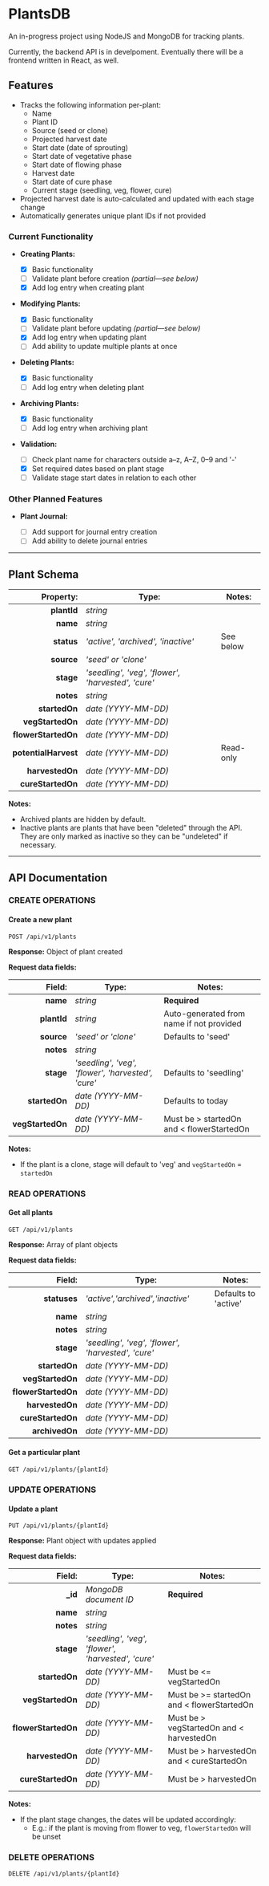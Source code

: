 # PlantsDB

An in-progress project using NodeJS and MongoDB for tracking plants.

Currently, the backend API is in develpoment. Eventually there will be a frontend written in React, as well.

## Features

- Tracks the following information per-plant:
  - Name
  - Plant ID
  - Source (seed or clone)
  - Projected harvest date
  - Start date (date of sprouting)
  - Start date of vegetative phase
  - Start date of flowing phase
  - Harvest date
  - Start date of cure phase
  - Current stage (seedling, veg, flower, cure)
- Projected harvest date is auto-calculated and updated with each stage change
- Automatically generates unique plant IDs if not provided

### Current Functionality

- **Creating Plants:**

  - [x] Basic functionality
  - [ ] Validate plant before creation _(partial—see below)_
  - [x] Add log entry when creating plant

- **Modifying Plants:**

  - [x] Basic functionality
  - [ ] Validate plant before updating _(partial—see below)_
  - [x] Add log entry when updating plant
  - [ ] Add ability to update multiple plants at once

- **Deleting Plants:**

  - [x] Basic functionality
  - [ ] Add log entry when deleting plant

- **Archiving Plants:**

  - [x] Basic functionality
  - [ ] Add log entry when archiving plant

- **Validation:**

  - [ ] Check plant name for characters outside a–z, A–Z, 0–9 and '-'
  - [x] Set required dates based on plant stage
  - [ ] Validate stage start dates in relation to each other

### Other Planned Features

- **Plant Journal:**

  - [ ] Add support for journal entry creation
  - [ ] Add ability to delete journal entries

---

## Plant Schema

|            Property: | Type:                                              | Notes:    |
| -------------------: | -------------------------------------------------- | --------- |
|          **plantId** | _string_                                           |           |
|             **name** | _string_                                           |           |
|           **status** | _'active', 'archived', 'inactive'_                 | See below |
|           **source** | _'seed' or 'clone'_                                |           |
|            **stage** | _'seedling', 'veg', 'flower', 'harvested', 'cure'_ |           |
|            **notes** | _string_                                           |           |
|        **startedOn** | _date (YYYY-MM-DD)_                                |           |
|     **vegStartedOn** | _date (YYYY-MM-DD)_                                |           |
|  **flowerStartedOn** | _date (YYYY-MM-DD)_                                |           |
| **potentialHarvest** | _date (YYYY-MM-DD)_                                | Read-only |
|      **harvestedOn** | _date (YYYY-MM-DD)_                                |           |
|    **cureStartedOn** | _date (YYYY-MM-DD)_                                |           |

**Notes:**

- Archived plants are hidden by default.
- Inactive plants are plants that have been "deleted" through the API. They are only marked as inactive so they can be "undeleted" if necessary.

---

## API Documentation

### CREATE OPERATIONS

#### Create a new plant

`POST /api/v1/plants`

**Response:** Object of plant created

**Request data fields:**

|           Field: | Type:                                              | Notes:                                    |
| ---------------: | -------------------------------------------------- | ----------------------------------------- |
|         **name** | _string_                                           | **Required**                              |
|      **plantId** | _string_                                           | Auto-generated from name if not provided  |
|       **source** | _'seed' or 'clone'_                                | Defaults to 'seed'                        |
|        **notes** | _string_                                           |                                           |
|        **stage** | _'seedling', 'veg', 'flower', 'harvested', 'cure'_ | Defaults to 'seedling'                    |
|    **startedOn** | _date (YYYY-MM-DD)_                                | Defaults to today                         |
| **vegStartedOn** | _date (YYYY-MM-DD)_                                | Must be > startedOn and < flowerStartedOn |

**Notes:**

- If the plant is a clone, stage will default to 'veg' and `vegStartedOn` = `startedOn`

### READ OPERATIONS

#### Get all plants

`GET /api/v1/plants`

**Response:** Array of plant objects

**Request data fields:**

|              Field: | Type:                                              | Notes:               |
| ------------------: | -------------------------------------------------- | -------------------- |
|        **statuses** | _'active','archived','inactive'_                   | Defaults to 'active' |
|            **name** | _string_                                           |                      |
|           **notes** | _string_                                           |                      |
|           **stage** | _'seedling', 'veg', 'flower', 'harvested', 'cure'_ |                      |
|       **startedOn** | _date (YYYY-MM-DD)_                                |                      |
|    **vegStartedOn** | _date (YYYY-MM-DD)_                                |                      |
| **flowerStartedOn** | _date (YYYY-MM-DD)_                                |                      |
|     **harvestedOn** | _date (YYYY-MM-DD)_                                |                      |
|   **cureStartedOn** | _date (YYYY-MM-DD)_                                |                      |
|      **archivedOn** | _date (YYYY-MM-DD)_                                |                      |

#### Get a particular plant

`GET /api/v1/plants/{plantId}`

### UPDATE OPERATIONS

#### Update a plant

`PUT /api/v1/plants/{plantId}`

**Response:** Plant object with updates applied

**Request data fields:**

|              Field: | Type:                                              | Notes:                                     |
| ------------------: | -------------------------------------------------- | ------------------------------------------ |
|            **\_id** | _MongoDB document ID_                              | **Required**                               |
|            **name** | _string_                                           |                                            |
|           **notes** | _string_                                           |                                            |
|           **stage** | _'seedling', 'veg', 'flower', 'harvested', 'cure'_ |                                            |
|       **startedOn** | _date (YYYY-MM-DD)_                                | Must be <= vegStartedOn                    |
|    **vegStartedOn** | _date (YYYY-MM-DD)_                                | Must be >= startedOn and < flowerStartedOn |
| **flowerStartedOn** | _date (YYYY-MM-DD)_                                | Must be > vegStartedOn and < harvestedOn   |
|     **harvestedOn** | _date (YYYY-MM-DD)_                                | Must be > harvestedOn and < cureStartedOn  |
|   **cureStartedOn** | _date (YYYY-MM-DD)_                                | Must be > harvestedOn                      |

**Notes:**

- If the plant stage changes, the dates will be updated accordingly:
  - E.g.: if the plant is moving from flower to veg, `flowerStartedOn` will be unset

### DELETE OPERATIONS

`DELETE /api/v1/plants/{plantId}`
